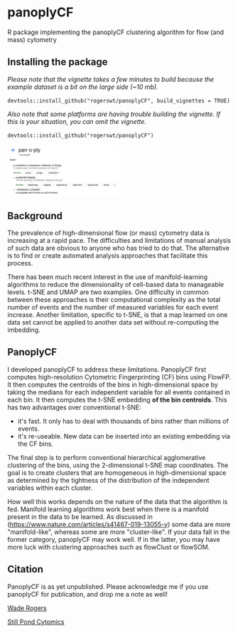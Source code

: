 # panoplyCF
R package implementing the panoplyCF clustering algorithm for flow (and mass) cytometry

## Installing the package
*Please note that the vignette takes a few minutes
to build because the example dataset is a bit on the large side (~10 mb).*
```
devtools::install_github("rogerswt/panoplyCF", build_vignettes = TRUE)
```

*Also note that some platforms are having trouble building the vignette.  If this is
your situation, you can omit the vignette.*  
```
devtools::install_github("rogerswt/panoplyCF")
```
<img src="panoply_definition.png" width=50%>

## Background

The prevalence of high-dimensional flow (or mass) cytometry data is increasing at a rapid pace.
The difficulties and limitations of manual analysis of such data are obvious to anyone who has
tried to do that.  The alternative is to find or create automated analysis approaches that
facilitate this process.

There has been much recent interest in the use of manifold-learning algorithms to reduce the
dimensionality of cell-based data to manageable levels.  t-SNE and UMAP are two examples.
One difficulty in common between these approaches is their computational complexity
as the total number of events and the number of measured variables for each event increase.
Another limitation, specific to t-SNE, is that a map learned on one data set cannot
be applied to another data set without re-computing the imbedding.

## PanoplyCF
I developed panoplyCF to address these limitations.  PanoplyCF first computes high-resolution 
Cytometric Fingerprinting (CF) bins using FlowFP.  It then computes the centroids of the bins
in high-dimensional space by taking the medians for each independent variable for all
events contained in each bin.  It then computes the t-SNE embedding **of the bin
centroids**.  This has two advantages over conventional t-SNE:

* it's fast.  It only has to deal with thousands of bins rather than millions of events.
* it's re-useable.  New data can be inserted into an existing embedding via the CF bins.

The final step is to perform conventional hierarchical agglomerative clustering of the
bins, using the 2-dimensional t-SNE map coordinates.  The goal is to create clusters
that are homogeneous in high-dimensional space as determined by the tightness of 
the distribution of the independent variables within each cluster.

How well this works depends on the nature of the data that the algorithm is fed. Manifold
learning algorithms work best when there is a manifold present in the data to be learned.
As discussed in (https://www.nature.com/articles/s41467-019-13055-y) some data are
more "manifold-like", whereas some are more "cluster-like".  If your data fall in the
former category, panoplyCF may work well.  If in the latter, you may have more luck
with clustering approaches such as flowClust or flowSOM.

## Citation
PanoplyCF is as yet unpublished.  Please acknowledge me if you use panoplyCF for publication,
and drop me a note as well!

[Wade Rogers](mailto:wade.rogers@spcytomics.com)

[Still Pond Cytomics](https://spcytomics.com)
